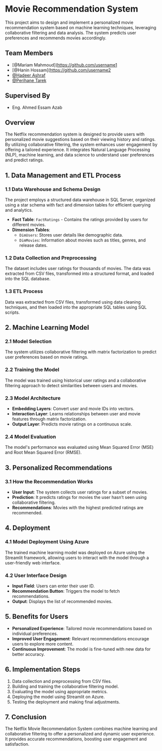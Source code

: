 # Movie Recommendation System

This project aims to design and implement a personalized movie recommendation system based on machine learning techniques, leveraging collaborative filtering and data analysis. The system predicts user preferences and recommends movies accordingly.

## Team Members
- [@Mariam Mahmoud](https://github.com/username1
- [@Hanin Hossam](https://github.com/username2
- [@Hadeer Ashraf](https://github.com/HadeerAshraf209)
- [@Perihane Tarek](https://github.com/CyPerry)

## Supervised By
- Eng. Ahmed Essam Azab

## Overview
The Netflix recommendation system is designed to provide users with personalized movie suggestions based on their viewing history and ratings. By utilizing collaborative filtering, the system enhances user engagement by offering a tailored experience. It integrates Natural Language Processing (NLP), machine learning, and data science to understand user preferences and predict ratings.

## 1. Data Management and ETL Process

### 1.1 Data Warehouse and Schema Design
The project employs a structured data warehouse in SQL Server, organized using a star schema with fact and dimension tables for efficient querying and analytics.

- **Fact Table**: `FactRatings` - Contains the ratings provided by users for different movies.
- **Dimension Tables**:
  - `DimUsers`: Stores user details like demographic data.
  - `DimMovies`: Information about movies such as titles, genres, and release dates.

### 1.2 Data Collection and Preprocessing
The dataset includes user ratings for thousands of movies. The data was extracted from CSV files, transformed into a structured format, and loaded into the SQL database.

### 1.3 ETL Process
Data was extracted from CSV files, transformed using data cleaning techniques, and then loaded into the appropriate SQL tables using SQL scripts.

## 2. Machine Learning Model

### 2.1 Model Selection
The system utilizes collaborative filtering with matrix factorization to predict user preferences based on movie ratings.

### 2.2 Training the Model
The model was trained using historical user ratings and a collaborative filtering approach to detect similarities between users and movies.

### 2.3 Model Architecture
- **Embedding Layers**: Convert user and movie IDs into vectors.
- **Interaction Layer**: Learns relationships between user and movie features through matrix factorization.
- **Output Layer**: Predicts movie ratings on a continuous scale.

### 2.4 Model Evaluation
The model's performance was evaluated using Mean Squared Error (MSE) and Root Mean Squared Error (RMSE).

## 3. Personalized Recommendations

### 3.1 How the Recommendation Works
- **User Input**: The system collects user ratings for a subset of movies.
- **Prediction**: It predicts ratings for movies the user hasn’t seen using collaborative filtering.
- **Recommendations**: Movies with the highest predicted ratings are recommended.

## 4. Deployment

### 4.1 Model Deployment Using Azure
The trained machine learning model was deployed on Azure using the Streamlit framework, allowing users to interact with the model through a user-friendly web interface.

### 4.2 User Interface Design
- **Input Field**: Users can enter their user ID.
- **Recommendation Button**: Triggers the model to fetch recommendations.
- **Output**: Displays the list of recommended movies.

## 5. Benefits for Users
- **Personalized Experience**: Tailored movie recommendations based on individual preferences.
- **Improved User Engagement**: Relevant recommendations encourage users to explore more content.
- **Continuous Improvement**: The model is fine-tuned with new data for better accuracy.

## 6. Implementation Steps
1. Data collection and preprocessing from CSV files.
2. Building and training the collaborative filtering model.
3. Evaluating the model using appropriate metrics.
4. Deploying the model using Streamlit on Azure.
5. Testing the deployment and making final adjustments.

## 7. Conclusion
The Netflix Movie Recommendation System combines machine learning and collaborative filtering to offer a personalized and dynamic user experience. It provides accurate recommendations, boosting user engagement and satisfaction.
